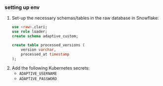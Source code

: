 ### setting up env
1. Set-up the necessary schemas/tables in the raw database in Snowflake:
    ```sql
    use <raw>.clari;
    use role loader;
    create schema adaptive_custom;

    create table processed_versions (
        version varchar,
        processed_at timestamp
    );
    ```
1. Add the following Kubernetes secrets:
    - `ADAPTIVE_USERNAME`
    - `ADAPTIVE_PASSWORD`
        
